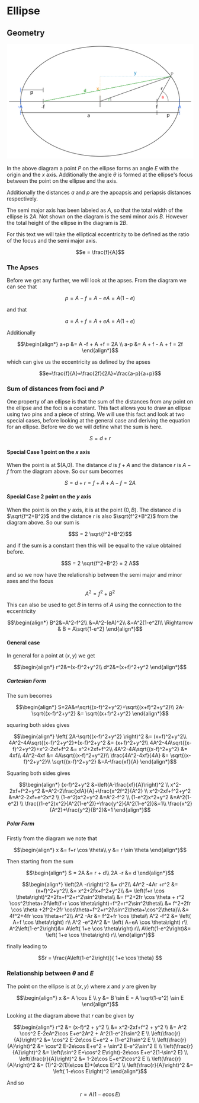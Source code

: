 # Ellipse

## Geometry
![geometry](./img/diagram.svg)

In the above diagram a point $P$ on the ellipse forms an angle $E$ with the origin and the $x$ axis. Additionally the angle $\theta$ is formed at the ellipse's focus between the point on the ellipse and the axis.

Additionally the distances $a$ and $p$ are the apoapsis and periapsis distances respectively.

The semi major axis has been labeled as $A$, so that the total width of the ellipse is $2A$. Not shown on the diagram is the semi minor axis $B$. However the total height of the ellipse in the diagram is $2B$.

For this text we will take the elliptical eccentricity to be defined as the ratio of the focus and the semi major axis.

``` math
e = \frac{f}{A}
```

### The Apses

Before we get any further, we will look at the apses. From the diagram we can see that

``` math
p = A - f = A - eA = A(1-e)
```

and that
``` math
a  = A + f = A + eA = A(1+e)
```

Additionally

``` math
\begin{align*}
a+p &= A -f + A +f = 2A \\
a-p &= A + f - A + f = 2f
\end{align*}
```

which can give us the eccentricity as defined by the apses
``` math
e=\frac{f}{A}=\frac{2f}{2A}=\frac{a-p}{a+p}
```

### Sum of distances from foci and $P$

One property of an ellipse is that the sum of the distances from any point on the ellipse and the foci is a constant. This fact allows you to draw an ellipse using two pins and a piece of string. We will use this fact and look at two special cases, before looking at the general case and deriving the equation for an ellipse. Before we do we will define what the sum is here.

``` math
S = d + r
```

#### Special Case 1 point on the $x$ axis

When the point is at $(A,0). The distance $d$ is $f+A$ and the distance $r$ is $A-f$ from the diagram above. So our sum becomes

``` math
S = d + r = f+A + A-f = 2A
```
#### Special Case 2 point on the $y$ axis

When the point is on the $y$ axis, it is at the point $(0,B)$. The distance $d$ is $\sqrt{f^2+B^2}$ and the distance $r$ is also $\sqrt{f^2+B^2}$ from the diagram above. So our sum is

``` math
S = 2 \sqrt{f^2+B^2}
```

and if the sum is a constant then this will be equal to the value obtained before.

``` math
S = 2 \sqrt{f^2+B^2} = 2 A
```

and so we now have the relationship between the semi major and minor axes and the focus

``` math
 A^2=f^2+B^2
```

This can also be used to get $B$ in terms of $A$ using the connection to the eccentricity

``` math
\begin{align*}
B^2&=A^2-f^2\\
&=A^2-(eA)^2\\
&=A^2(1-e^2)\\
\Rightarrow  & B = A\sqrt{1-e^2}
\end{align*}
```

#### General case

In general for a point at $(x,y)$ we get
``` math
\begin{align*}
r^2&=(x-f)^2+y^2\\
d^2&=(x+f)^2+y^2
\end{align*}
```

##### Cartesian Form

The sum becomes

``` math
\begin{align*}
S=2A&=\sqrt{(x-f)^2+y^2}+\sqrt{(x+f)^2+y^2}\\
2A-\sqrt{(x-f)^2+y^2} &= \sqrt{(x+f)^2+y^2}
\end{align*}
```
squaring both sides gives
``` math
\begin{align*}
\left( 2A-\sqrt{(x-f)^2+y^2} \right)^2 &= (x+f)^2+y^2\\
4A^2-4A\sqrt{(x-f)^2+y^2}+(x-f)^2+y^2  &= (x+f)^2+y^2\\
4A^2-4A\sqrt{(x-f)^2+y^2}+x^2-2xf+f^2  &= x^2+2xf+f^2\\
4A^2-4A\sqrt{(x-f)^2+y^2} &= 4xf\\
4A^2-4xf &= 4A\sqrt{(x-f)^2+y^2}\\
\frac{4A^2-4xf}{4A} &= \sqrt{(x-f)^2+y^2}\\
\sqrt{(x-f)^2+y^2} &=A-\frac{xf}{A} 
\end{align*}
```
Squaring both sides gives
``` math
\begin{align*}
(x-f)^2+y^2 &=\left(A-\frac{xf}{A}\right)^2 \\
x^2-2xf+f^2+y^2 &=A^2-2\frac{xfA}{A}+\frac{x^2f^2}{A^2} \\
x^2-2xf+f^2+y^2 &=A^2-2xf+e^2x^2 \\
(1-e^2)x^2+y^2 &=A^2-f^2 \\
(1-e^2)x^2+y^2 &=A^2(1-e^2) \\
\frac{(1-e^2)x^2}{A^2(1-e^2)}+\frac{y^2}{A^2(1-e^2)}&=1\\
\frac{x^2}{A^2}+\frac{y^2}{B^2}&=1
\end{align*}
```

##### Polar Form

Firstly from the diagram we note that
``` math
\begin{align*}
x &= f+r \cos \theta\\
y &= r \sin \theta
\end{align*}
```

Then starting from the sum
``` math
\begin{align*}
S = 2A &= r + d\\
2A -r &= d
\end{align*}
```
``` math
\begin{align*}
\left(2A -r\right)^2 &= d^2\\
4A^2 -4Ar +r^2 &= (x+f)^2+y^2\\
&= x^2+2fx+f^2+y^2\\
&= \left(f+r \cos \theta\right)^2+2fx+f^2+r^2\sin^2\theta\\
&= f^2+2fr \cos \theta + r^2 \cos^2\theta+2f\left(f+r \cos \theta\right)+f^2+r^2\sin^2\theta\\
 &= f^2+2fr \cos \theta +2f^2+2fr \cos\theta+f^2+r^2(\sin^2\theta+\cos^2\theta)\\
 &= 4f^2+4fr \cos \theta+r^2\\
A^2 -Ar &= f^2+fr \cos \theta\\
A^2 -f^2 &= \left( A+f \cos \theta\right) r\\
A^2 -e^2A^2 &= \left( A+eA \cos \theta\right) r\\
A^2\left(1-e^2\right)&= A\left( 1+e \cos \theta\right) r\\
A\left(1-e^2\right)&= \left( 1+e \cos \theta\right) r\\
\end{align*}
```
finally leading to
``` math
r = \frac{A\left(1-e^2\right)}{ 1+e \cos \theta}

```

### Relationship between $\theta$ and $E$

The point on the ellipse is at $(x,y)$ where $x$ and $y$ are given by

``` math
\begin{align*}
x &= A \cos E \\
y &= B \sin E = A \sqrt(1-e^2) \sin E
\end{align*}
```

Looking at the diagram above that $r$ can be given by

``` math
\begin{align*}
r^2 &= (x-f)^2 + y^2 \\
&= x^2-2xf+f^2 + y^2 \\
&= A^2 \cos^2 E-2eA^2\cos E+e^2A^2 + A^2(1-e^2)\sin^2 E \\
\left(\frac{r}{A}\right)^2 &=  \cos^2 E-2e\cos E+e^2 + (1-e^2)\sin^2 E \\
\left(\frac{r}{A}\right)^2 &=  \cos^2 E-2e\cos E+e^2 + \sin^2 E-e^2\sin^2 E \\
\left(\frac{r}{A}\right)^2 &=  \left(\sin^2 E+\cos^2 E\right)-2e\cos E+e^2(1-\sin^2 E) \\
\left(\frac{r}{A}\right)^2 &=  1-2e\cos E+e^2\cos^2 E \\
\left(\frac{r}{A}\right)^2 &=  (1)^2-2(1)(e\cos E)+(e\cos E)^2 \\
\left(\frac{r}{A}\right)^2 &=  \left( 1-e\cos E\right)^2
\end{align*}
```
And so
``` math
r = A\left( 1-e\cos E\right)
```
